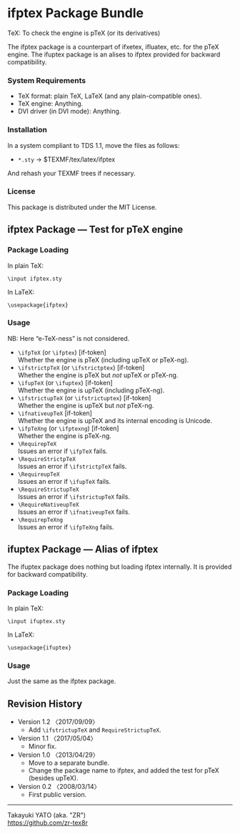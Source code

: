ifptex Package Bundle
=====================

TeX: To check the engine is pTeX (or its derivatives)

The ifptex package is a counterpart of ifxetex, ifluatex, etc. for
the pTeX engine. The ifuptex package is an alises to ifptex provided
for backward compatibility.

### System Requirements

  - TeX format: plain TeX, LaTeX (and any plain-compatible ones).
  - TeX engine: Anything.
  - DVI driver (in DVI mode): Anything.

### Installation

In a system compliant to TDS 1.1, move the files as follows:

  - `*.sty` → $TEXMF/tex/latex/ifptex

And rehash your TEXMF trees if necessary.

### License

This package is distributed under the MIT License.

ifptex Package ― Test for pTeX engine
--------------------------------------

### Package Loading

In plain TeX:

    \input ifptex.sty

In LaTeX:

    \usepackage{ifptex}

### Usage

NB: Here “e-TeX-ness” is not considered.

  * `\ifpTeX` (or `\ifptex`)  [if-token]  
    Whether the engine is pTeX (including upTeX or pTeX-ng).
  * `\ifstrictpTeX` (or `\ifstrictptex`) [if-token]  
    Whether the engine is pTeX but *not* upTeX or pTeX-ng.
  * `\ifupTeX` (or `\ifuptex`) [if-token]  
    Whether the engine is upTeX (including pTeX-ng).
  * `\ifstrictupTeX` (or `\ifstrictuptex`) [if-token]  
    Whether the engine is upTeX but *not* pTeX-ng.
  * `\ifnativeupTeX` [if-token]  
    Whether the engine is upTeX and its internal encoding is Unicode.
  * `\ifpTeXng` (or `\ifptexng`) [if-token]  
    Whether the engine is pTeX-ng.
  * `\RequirepTeX`  
    Issues an error if `\ifpTeX` fails.
  * `\RequireStrictpTeX`  
    Issues an error if `\ifstrictpTeX` fails.
  * `\RequireupTeX`  
    Issues an error if `\ifupTeX` fails.
  * `\RequireStrictupTeX`  
    Issues an error if `\ifstrictupTeX` fails.
  * `\RequireNativeupTeX`  
    Issues an error if `\ifnativeupTeX` fails.
  * `\RequirepTeXng`  
    Issues an error if `\ifpTeXng` fails.


ifuptex Package ― Alias of ifptex
----------------------------------

The ifuptex package does nothing but loading ifptex internally. It is
provided for backward compatibility.

### Package Loading

In plain TeX:

    \input ifuptex.sty

In LaTeX:

    \usepackage{ifuptex}

### Usage

Just the same as the ifptex package.


Revision History
----------------

  * Version 1.2  〈2017/09/09〉
      - Add `\ifstrictupTeX` and `RequireStrictupTeX`.
  * Version 1.1  〈2017/05/04〉
      - Minor fix.
  * Version 1.0  〈2013/04/29〉
      - Move to a separate bundle.
      - Change the package name to ifptex, and added the test
        for pTeX (besides upTeX).
  * Version 0.2  〈2008/03/14〉
      - First public version.

--------------------
Takayuki YATO (aka. "ZR")  
https://github.com/zr-tex8r
